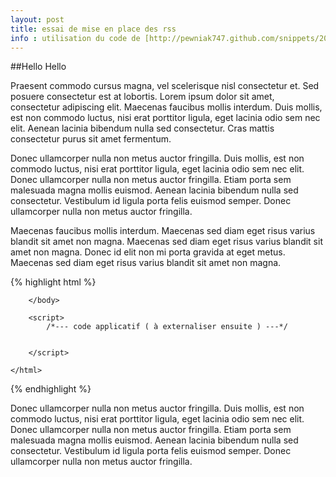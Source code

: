 ```yaml
---
layout: post
title: essai de mise en place des rss
info : utilisation du code de [http://pewniak747.github.com/snippets/2010/02/08/jekyll_feed.html](http://pewniak747.github.com/snippets/2010/02/08/jekyll_feed.html) ...
---
```


##Hello Hello

Praesent commodo cursus magna, vel scelerisque nisl consectetur et. Sed posuere consectetur est at lobortis. Lorem ipsum dolor sit amet, consectetur adipiscing elit. Maecenas faucibus mollis interdum. Duis mollis, est non commodo luctus, nisi erat porttitor ligula, eget lacinia odio sem nec elit. Aenean lacinia bibendum nulla sed consectetur. Cras mattis consectetur purus sit amet fermentum.

Donec ullamcorper nulla non metus auctor fringilla. Duis mollis, est non commodo luctus, nisi erat porttitor ligula, eget lacinia odio sem nec elit. Donec ullamcorper nulla non metus auctor fringilla. Etiam porta sem malesuada magna mollis euismod. Aenean lacinia bibendum nulla sed consectetur. Vestibulum id ligula porta felis euismod semper. Donec ullamcorper nulla non metus auctor fringilla.

Maecenas faucibus mollis interdum. Maecenas sed diam eget risus varius blandit sit amet non magna. Maecenas sed diam eget risus varius blandit sit amet non magna. Donec id elit non mi porta gravida at eget metus. Maecenas sed diam eget risus varius blandit sit amet non magna.

{% highlight html %}
    <!DOCTYPE HTML>
    <html>
        <head>
            <title>Backbone</title>
            <script src="zepto.min.js"></script>
            <script src="underscore-min.js"></script>
            <script src="backbone-min.js"></script>
            <meta http-equiv="Content-Type" content="text/html; charset=UTF-8" />
        </head>
        <body>

        </body>

        <script>
            /*--- code applicatif ( à externaliser ensuite ) ---*/


        </script>

    </html>
{% endhighlight %}

Donec ullamcorper nulla non metus auctor fringilla. Duis mollis, est non commodo luctus, nisi erat porttitor ligula, eget lacinia odio sem nec elit. Donec ullamcorper nulla non metus auctor fringilla. Etiam porta sem malesuada magna mollis euismod. Aenean lacinia bibendum nulla sed consectetur. Vestibulum id ligula porta felis euismod semper. Donec ullamcorper nulla non metus auctor fringilla.
